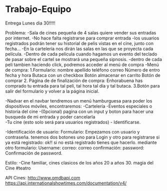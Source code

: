 # Trabajo-Equipo

Entrega Lunes dia 30!!!!!



Problema:
-Sala de cines pequeña de 4 salas quiere vender sus entradas por internet.
-No hace falta registrarse para comprar entrada
-los usuarios registrados podrán tener su historial de pelis vistas en el cine, junto con fecha…
-En la cartelería nos dirán las salas en las que se proyecta cada película.
-Dentro de cada película cuando hagamos un evento del teclado de pasar sobre el cartel se mostrará una pequeña sipnosis.
-dentro de cada peli tambien haciendo click, podremos acceder al menú de compra
-Menú de compra:
	1.Formulario:
		nombre
		apellido
		teléfono
		correo
		Número de entro
		fecha y hora
		Butaca con un checkbox
		Botón almacenar en carrito
		Botón de comprar
	2. Página de de finalización de compra:
		Enhorabuena has comprado tu entrada para tal peli, tal hora tal día y tal butaca.
	3.Botón para salir del formulario y volver a la página inicial.


-Nadvar
en el navbar tendremos un menú hamburguesa para poder los dispositivos móviles, encontraremos:
	-Cartelería
	-Eventos especiales o historia del cine
-(0pcional) pagina con un input y boton para hacer una busqueda de mi entrada y poder cancelarla	
	-Tu cine (esto solo será para usuarios registrados)
	- Identificarse.

-Identificación de usuario:
Formulario:
 Empezamos con usuario y contraseña.
tenemos dos botones  uno para Login y otro para registrarse
si ya está registrado: ok!!
si no está registrado tienes que hacerlo.
 mediante otro formulario:
Username:
correo:
correo confirmación:
password:
Confirmación de password.

	

		






Estilo:
-Cine familiar, cines clasicos de los años 20 a años 30. magia del Cine #teatro




API Cines: 
http://www.omdbapi.com 
https://api.internationalshowtimes.com/documentation/v4/

